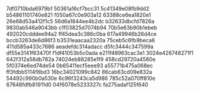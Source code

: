 7df0710bda6979b1
50361a16cf7bcc31
5c41349e08fb9dd2
b54861101740e821
f050a67c0e903a12
63388ce6ea1820e1
26e68d53a412f1c5
56d6a1844ee4b2dc
b32633dbcfd7826a
9830ab546a9043bb
c1f03825d7074b94
70b5e63b90b1ebeb
492020cdddee94a2
ff45dea3c386c0ba
617a49946b26d4ce
bccb3263de6d86f3
b3531eaacaa2320a
75ceb5c6fb9beca6
411d585a433c7686
aeadefdc314adacc
d5fc3444c347599a
df55e3141f63470f
f1df41053b5c0ada
e211f48963cac3e1
3024e426748271f1
642f312a58db782a
74024eb88285e1f9
458cd29720a4560e
5f0374e6ed74de54
0b65411ecf5eee93
a55771b475a068ec
ff3fdbb5114f8bd3
16bc34021099c842
86cab63cd09e832a
54492c990b0a530e
6c96f3243ca5d986
785c52a070ff810e
67648fdfb81911d0
04f6078e5233327c
fa275adaf125f640
